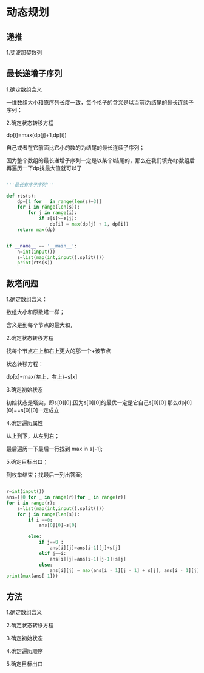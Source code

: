 # 动态规划

## 递推

1.斐波那契数列

## 最长递增子序列

1.确定数组含义

一维数组大小和原序列长度一致，每个格子的含义是以当前i为结尾的最长连续子序列；

2.确定状态转移方程

dp[i]=max(dp[j]+1,dp[i])

自己或者在它前面比它小的数的为结尾的最长连续子序列；


因为整个数组的最长递增子序列一定是以某个i结尾的，那么在我们填完dp数组后再遍历一下dp找最大值就可以了

```python

'''最长有序子序列'''

def rts(s):
    dp=[1 for _ in range(len(s)+3)]
    for i in range(len(s)):
        for j in range(i):
            if s[i]>=s[j]:
                dp[i] = max(dp[j] + 1, dp[i])
    return max(dp)


if __name__ == '__main__':
    n=int(input())
    s=list(map(int,input().split()))
    print(rts(s))
```

## 数塔问题

1.确定数组含义：

数组大小和原数塔一样；

含义是到每个节点的最大和，

2.确定状态转移方程

找每个节点左上和右上更大的那一个+该节点

状态转移方程：

dp[x]=max(左上，右上)+s[x]

3.确定初始状态

初始状态是塔尖，即s[0][0];因为s[0][0]的最优一定是它自己s[0][0]
那么dp[0][0]==s[0][0]一定成立

4.确定遍历属性

从上到下，从左到右；

最后遍历一下最后一行找到 max in s[-1];

5.确定目标出口；

到枚举结束；找最后一列出答案;

```python

r=int(input())
ans=[[0 for _ in range(r)]for _ in range(r)]
for i in range(r):
    s=list(map(int,input().split()))
    for j in range(len(s)):
        if i ==0:
            ans[0][0]=s[0]

        else:
            if j==0 :
                ans[i][j]=ans[i-1][j]+s[j]
            elif j==i:
                ans[i][j]=ans[i-1][j-1]+s[j]
            else:
                ans[i][j] = max(ans[i - 1][j - 1] + s[j], ans[i - 1][j] + s[j])
print(max(ans[-1]))
```


## 方法

1.确定数组含义

2.确定状态转移方程

3.确定初始状态

4.确定遍历顺序

5.确定目标出口

